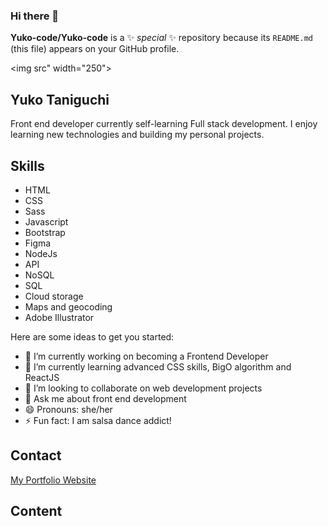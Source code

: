 ### Hi there 👋


**Yuko-code/Yuko-code** is a ✨ _special_ ✨ repository because its `README.md` (this file) appears on your GitHub profile.

<img src" width="250">

## Yuko Taniguchi
Front end developer currently self-learning Full stack development. I enjoy learning new technologies and building my personal projects.

## Skills
* HTML
* CSS
* Sass
* Javascript
* Bootstrap
* Figma
* NodeJs
* API
* NoSQL
* SQL
* Cloud storage
* Maps and geocoding
* Adobe Illustrator


Here are some ideas to get you started:

- 🔭 I’m currently working on becoming a Frontend Developer
- 🌱 I’m currently learning advanced CSS skills, BigO algorithm and ReactJS
- 👯 I’m looking to collaborate on web development projects
- 💬 Ask me about front end development
- 😄 Pronouns: she/her
- ⚡ Fun fact: I am salsa dance addict!

## Contact
<a href="https://ytwebxdesign.com/" target="_blank">My Portfolio Website</a>
<br>

## Content







